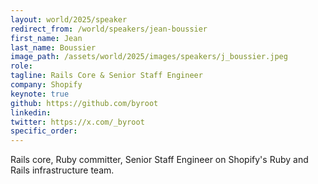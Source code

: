 ```yaml
---
layout: world/2025/speaker
redirect_from: /world/speakers/jean-boussier
first_name: Jean
last_name: Boussier
image_path: /assets/world/2025/images/speakers/j_boussier.jpeg
role: 
tagline: Rails Core & Senior Staff Engineer
company: Shopify
keynote: true
github: https://github.com/byroot
linkedin:
twitter: https://x.com/_byroot
specific_order:
---
```


Rails core, Ruby committer, Senior Staff Engineer on Shopify's Ruby and Rails infrastructure team.
